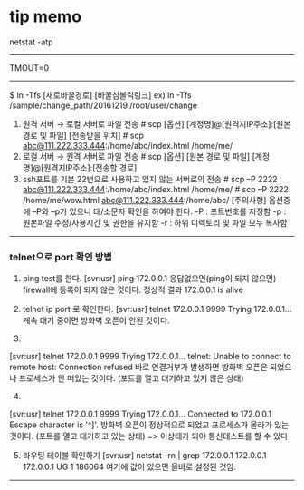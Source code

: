 # tip memo

netstat -atp

----

TMOUT=0

----

$ ln -Tfs [새로바꿀경로] [바꿀심볼릭링크]
ex) ln -Tfs /sample/change_path/20161219 /root/user/change

1) 원격 서버 → 로컬 서버로 파일 전송
        # scp [옵션] [계정명]@[원격지IP주소]:[원본 경로 및 파일] [전송받을 위치]
        # scp abc@111.222.333.444:/home/abc/index.html /home/me/
2) 로컬 서버 → 원격 서버로 파일 전송
        # scp [옵션] [원본 경로 및 파일] [계정명]@[원격지IP주소]:[전송할 경로]
3) ssh포트를 기본 22번으로 사용하고 있지 않는 서버로의 전송
        # scp –P 2222 abc@111.222.333.444:/home/abc/index.html /home/me/
        # scp –P 2222 /home/me/wow.html abc@111.222.333.444:/home/abc/
        [주의사항]
        옵션중에 –P와 –p가 있으니 대/소문자 확인을 하여야 한다.
        -P : 포트번호를 지정함
        -p : 원본파일 수정/사용시간 및 권한을 유지함
        -r : 하위 디렉토리 및 파일 모두 복사함

----

### telnet으로 port 확인 방법

1. ping test를 한다.
[svr:usr] ping 172.0.0.1
응답없으면(ping이 되지 않으면) firewall에 등록이 되지 않은 것이다.
정상적 결과 172.0.0.1  is alive

2. telnet ip port 로 확인한다.
[svr:usr] telnet 172.0.0.1 9999
Trying 172.0.0.1...
계속 대기 중이면 방화벽 오픈이 안된 것이다.

3.
[svr:usr] telnet 172.0.0.1 9999
Trying 172.0.0.1...
telnet: Unable to connect to remote host: Connection refused
바로 연결거부가 발생하면 방화벽 오픈은 되었으나 프로세스가 안 떠있는 것이다.
(포트를 열고 대기하고 있지 않은 상태)

4.
[svr:usr] telnet 172.0.0.1 9999
Trying 172.0.0.1...
Connected to 172.0.0.1
Escape character is '^]'.
방화벽 오픈이 정상적으로 되었고 프로세스가 올라가 있는 것이다.
(포트를 열고 대기하고 있는 상태)
=> 이상태가 되야 통신테스트를 할 수 있다

5. 라우팅 테이블 확인하기
[svr:usr] netstat -rn | grep 172.0.0.1
172.0.0.1         172.0.0.1            UG       1 186064
여기에 값이 있으면 올바로 설정된 것임.

----
